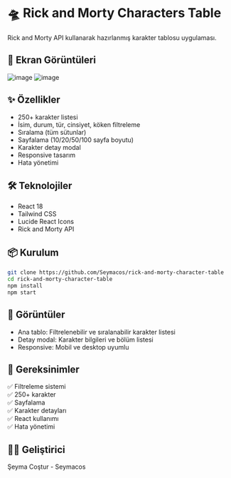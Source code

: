 # 🛸 Rick and Morty Characters Table

Rick and Morty API kullanarak hazırlanmış karakter tablosu uygulaması.

## 🚀 Ekran Görüntüleri
![image](https://github.com/user-attachments/assets/76ad1136-989f-4ea6-a8f5-41d9d1973900)
![image](https://github.com/user-attachments/assets/c64fe15e-3777-42b0-a9c6-7502e0795342)


## ✨ Özellikler
- 250+ karakter listesi
- İsim, durum, tür, cinsiyet, köken filtreleme
- Sıralama (tüm sütunlar)
- Sayfalama (10/20/50/100 sayfa boyutu)
- Karakter detay modal
- Responsive tasarım
- Hata yönetimi

## 🛠️ Teknolojiler
- React 18
- Tailwind CSS
- Lucide React Icons
- Rick and Morty API

## 📦 Kurulum
```bash
git clone https://github.com/Seymacos/rick-and-morty-character-table
cd rick-and-morty-character-table
npm install
npm start
```
## 📱 Görüntüler
- Ana tablo: Filtrelenebilir ve sıralanabilir karakter listesi
- Detay modal: Karakter bilgileri ve bölüm listesi
- Responsive: Mobil ve desktop uyumlu

## 🎯 Gereksinimler
✅ Filtreleme sistemi  
✅ 250+ karakter  
✅ Sayfalama  
✅ Karakter detayları  
✅ React kullanımı  
✅ Hata yönetimi  

## 👨‍💻 Geliştirici
Şeyma Coştur - Seymacos
